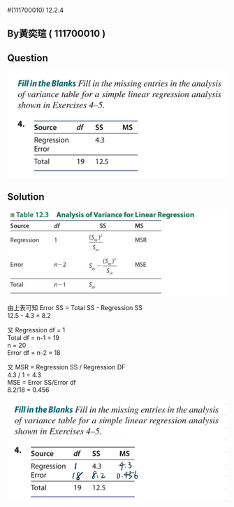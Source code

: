 #(111700010) 12.2.4

## By黃奕瑄 ( 111700010 )

## Question
 
 ![image](https://github.com/HWTeng-Course/202402-Statistics/blob/main/Images/S__14155830.jpg)

## Solution

 ![image](https://github.com/HWTeng-Course/202402-Statistics/blob/main/Images/S__14155831.jpg)

由上表可知
Error SS = Total SS - Regression SS\
12.5 - 4.3 = 8.2

又 Regression df = 1\
Total df = n-1 = 19\
n = 20\
Error df = n-2 = 18

又 MSR = Regression SS / Regression DF\
4.3 / 1 = 4.3\
MSE = Error SS/Error df\
8.2/18 = 0.456

 ![image](https://github.com/HWTeng-Course/202402-Statistics/blob/main/Images/S__14155832.jpg)
